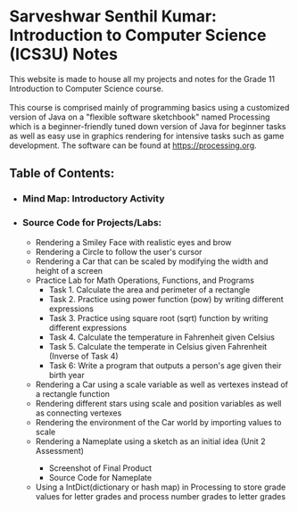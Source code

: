 <h1>Sarveshwar Senthil Kumar: Introduction to Computer Science (ICS3U) Notes</h1>
<text>This website is made to house all my projects and notes for the Grade 11 Introduction to Computer Science course.</text>
<br><br>
<text>This course is comprised mainly of programming basics using a customized version of Java on a "flexible software sketchbook" named Processing which is a beginner-friendly tuned down version of Java for beginner tasks as well as easy use in graphics rendering for intensive tasks such as game development. The software can be found at <a href="https://processing.org">https://processing.org</a>.</text>

<h2>Table of Contents:</h2>
<ul>
  <li><h3>Mind Map: Introductory Activity</h3></li>
  <li><h3>Source Code for Projects/Labs:</h3>
    <ul>
      <li>Rendering a Smiley Face with realistic eyes and brow</li>
      <li>Rendering a Circle to follow the user's cursor</li>
      <li>Rendering a Car that can be scaled by modifying the width and height of a screen</li>
      <li>Practice Lab for Math Operations, Functions, and Programs
          <ul>
            <li>Task 1. Calculate the area and perimeter of a rectangle</li>
            <li>Task 2. Practice using power function (pow) by writing different expressions</li>
            <li>Task 3. Practice using square root (sqrt) function by writing different expressions</li>
            <li>Task 4. Calculate the temperature in Fahrenheit given Celsius</li>
            <li>Task 5. Calculate the temperate in Celsius given Fahrenheit (Inverse of Task 4)</li>
            <li>Task 6: Write a program that outputs a person's age given their birth year</li>
          </ul>
      <li>Rendering a Car using a scale variable as well as vertexes instead of a rectangle function</li>
      <li>Rendering different stars using scale and position variables as well as connecting vertexes</li>
      <li>Rendering the environment of the Car world by importing values to scale</li>
      <li>Rendering a Nameplate using a sketch as an initial idea (Unit 2 Assessment)</li>
          <ul>
            <li>Screenshot of Final Product</li>
            <li>Source Code for Nameplate</li>
          </ul>
      <li>Using a IntDict(dictionary or hash map) in Processing to store grade values for letter grades and process number grades to letter grades</li>
    </ul>
  </li>
</ul>
